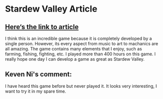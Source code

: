 # Stardew Valley Article

## [Here‘s the link to article](https://www.vulture.com/2016/03/first-time-developer-made-stardew-valley.html)

I think this is an incredible game because it is completely developed by a single person. However, its every aspect from music to art to machanics are all amazing. The game contains many elements that I enjoy, such as farming, fishing, fighting, etc. I played more than 400 hours on this game. I really hope one day I can develop a game as great as Stardew Valley.

## Keven Ni's comment:

I have heard this game before but never played it. It looks very interesting, I want to try it in my spare time. 

